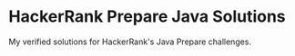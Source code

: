 # HackerRank Prepare Java Solutions
My verified solutions for HackerRank's Java Prepare challenges.
